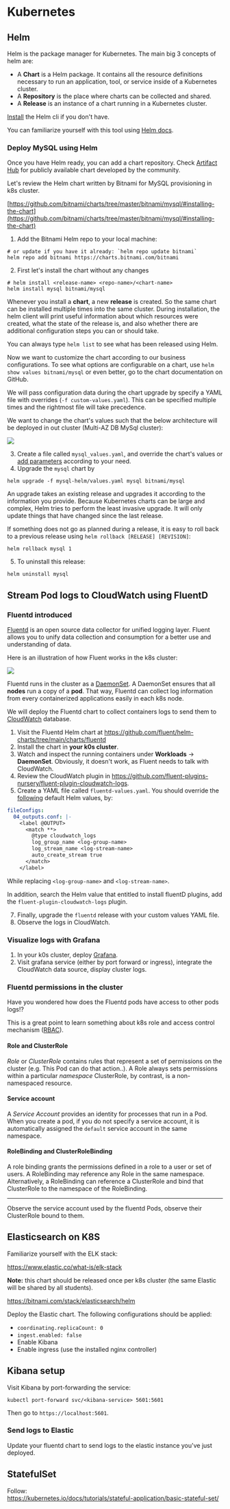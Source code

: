 # Kubernetes 

## Helm

Helm is the package manager for Kubernetes.
The main big 3 concepts of helm are:

- A **Chart** is a Helm package. It contains all the resource definitions necessary to run an application, tool, or service inside of a Kubernetes cluster.
- A **Repository** is the place where charts can be collected and shared.
- A **Release** is an instance of a chart running in a Kubernetes cluster.

[Install](https://helm.sh/docs/intro/install/) the Helm cli if you don't have.

You can familiarize yourself with this tool using [Helm docs](https://helm.sh/docs/intro/using_helm/).

### Deploy MySQL using Helm

Once you have Helm ready, you can add a chart repository. Check [Artifact Hub](https://artifacthub.io/packages/search?kind=0) for publicly available chart developed by the community.

Let's review the Helm chart written by Bitnami for MySQL provisioning in k8s cluster.

[https://github.com/bitnami/charts/tree/master/bitnami/mysql/#installing-the-chart](https://github.com/bitnami/charts/tree/master/bitnami/mysql/#installing-the-chart)

1. Add the Bitnami Helm repo to your local machine:
```shell
# or update if you have it already: `helm repo update bitnami`
helm repo add bitnami https://charts.bitnami.com/bitnami
```
2. First let's install the chart without any changes
```shell
# helm install <release-name> <repo-name>/<chart-name> 
helm install mysql bitnami/mysql
```

Whenever you install a **chart**, a new **release** is created. So the same chart can be installed multiple times into the same cluster.
During installation, the helm client will print useful information about which resources were created, what the state of the release is, and also whether there are additional configuration steps you can or should take.

You can always type `helm list` to see what has been released using Helm.

Now we want to customize the chart according to our business configurations.
To see what options are configurable on a chart, use `helm show values bitnami/mysql` or even better, go to the chart documentation on GitHub.

We will pass configuration data during the chart upgrade by specify a YAML file with overrides (`-f custom-values.yaml`).
This can be specified multiple times and the rightmost file will take precedence.

We want to change the chart's values such that the below architecture will be deployed in out cluster (Multi-AZ DB MySql cluster):

![](img/mysql-multi-instance.png)

3. Create a file called `mysql_values.yaml`, and override the chart's values or [add parameters](https://github.com/bitnami/charts/tree/master/bitnami/mysql/#parameters) according to your need.
4. Upgrade the `mysql` chart by
```shell
helm upgrade -f mysql-helm/values.yaml mysql bitnami/mysql
```

An upgrade takes an existing release and upgrades it according to the information you provide. Because Kubernetes charts can be large and complex, Helm tries to perform the least invasive upgrade. 
It will only update things that have changed since the last release.

If something does not go as planned during a release, it is easy to roll back to a previous release using `helm rollback [RELEASE] [REVISION]`:

```shell
helm rollback mysql 1
```

5. To uninstall this release:
```shell
helm uninstall mysql
```

## Stream Pod logs to CloudWatch using FluentD

### Fluentd introduced

[Fluentd](https://www.fluentd.org/) is an open source data collector for unified logging layer.
Fluent allows you to unify data collection and consumption for a better use and understanding of data.

Here is an illustration of how Fluent works in the k8s cluster:

![](img/fluent.png)

Fluentd runs in the cluster as a [DaemonSet](https://kubernetes.io/docs/concepts/workloads/controllers/daemonset/). A DaemonSet ensures that all **nodes** run a copy of a **pod**. That way, Fluentd can collect log information from every containerized applications easily in each k8s node.

We will deploy the Fluentd chart to collect containers logs to send them to [CloudWatch](https://www.elastic.co/what-is/elasticsearch) database.

1. Visit the Fluentd Helm chart at https://github.com/fluent/helm-charts/tree/main/charts/fluentd
2. Install the chart in **your k0s cluster**.
3. Watch and inspect the running containers under **Workloads** -> **DaemonSet**. Obviously, it doesn't work, as Fluent needs to talk with CloudWatch.
4. Review the CloudWatch plugin in https://github.com/fluent-plugins-nursery/fluent-plugin-cloudwatch-logs.
5. Create a YAML file called `fluentd-values.yaml`. You should override the [following](https://github.com/fluent/helm-charts/blob/main/charts/fluentd/values.yaml#L379) default Helm values, by:
```yaml
fileConfigs:
  04_outputs.conf: |-
    <label @OUTPUT>
      <match **>
        @type cloudwatch_logs
        log_group_name <log-group-name>
        log_stream_name <log-stream-name>
        auto_create_stream true
      </match>
    </label>
```
While replacing `<log-group-name>` and `<log-stream-name>`.

In addition, search the Helm value that entitled to install fluentD plugins, add the `fluent-plugin-cloudwatch-logs` plugin.

7. Finally, upgrade the `fluentd` release with your custom values YAML file.
8. Observe the logs in CloudWatch.

### Visualize logs with Grafana

1. In your k0s cluster, deploy [Grafana](https://github.com/grafana/helm-charts).
2. Visit grafana service (either by port forward or ingress), integrate the CloudWatch data source, display cluster logs.

### Fluentd permissions in the cluster

Have you wondered how does the Fluentd pods have access to other pods logs!?

This is a great point to learn something about k8s role and access control mechanism ([RBAC](https://kubernetes.io/docs/reference/access-authn-authz/rbac/)).

#### Role and ClusterRole

_Role_ or _ClusterRole_ contains rules that represent a set of permissions on the cluster (e.g. This Pod can do that action..).
A Role always sets permissions within a particular _namespace_
ClusterRole, by contrast, is a non-namespaced resource.

#### Service account

A _Service Account_ provides an identity for processes that run in a Pod.
When you create a pod, if you do not specify a service account, it is automatically assigned the `default` service account in the same namespace.

#### RoleBinding and ClusterRoleBinding

A role binding grants the permissions defined in a role to a user or set of users.
A RoleBinding may reference any Role in the same namespace. Alternatively, a RoleBinding can reference a ClusterRole and bind that ClusterRole to the namespace of the RoleBinding.

---

Observe the service account used by the fluentd Pods, observe their ClusterRole bound to them.

## Elasticsearch on K8S

Familiarize yourself with the ELK stack:

https://www.elastic.co/what-is/elk-stack

**Note:** this chart should be released once per k8s cluster (the same Elastic will be shared by all students).

https://bitnami.com/stack/elasticsearch/helm

Deploy the Elastic chart. The following configurations should be applied:

- `coordinating.replicaCount: 0`
- `ingest.enabled: false`
- Enable Kibana
- Enable ingress (use the installed nginx controller)

## Kibana setup

Visit Kibana by port-forwarding the service:

```shell
kubectl port-forward svc/<kibana-service> 5601:5601
```

Then go to `https://localhost:5601`.

### Send logs to Elastic

Update your fluentd chart to send logs to the elastic instance you've just deployed.


## StatefulSet

Follow:  
https://kubernetes.io/docs/tutorials/stateful-application/basic-stateful-set/



